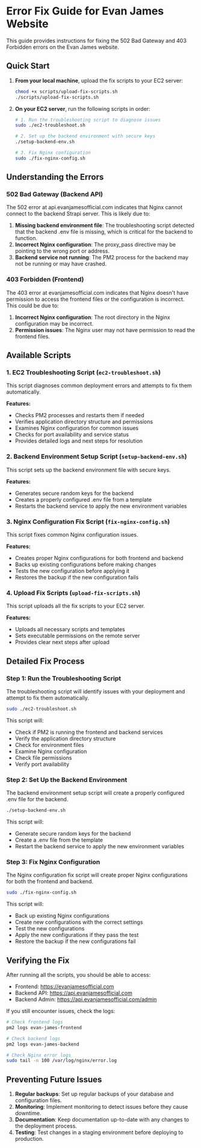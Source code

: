# Error Fix Guide for Evan James Website

This guide provides instructions for fixing the 502 Bad Gateway and 403 Forbidden errors on the Evan James website.

## Quick Start

1. **From your local machine**, upload the fix scripts to your EC2 server:
   ```bash
   chmod +x scripts/upload-fix-scripts.sh
   ./scripts/upload-fix-scripts.sh
   ```

2. **On your EC2 server**, run the following scripts in order:
   ```bash
   # 1. Run the troubleshooting script to diagnose issues
   sudo ./ec2-troubleshoot.sh
   
   # 2. Set up the backend environment with secure keys
   ./setup-backend-env.sh
   
   # 3. Fix Nginx configuration
   sudo ./fix-nginx-config.sh
   ```

## Understanding the Errors

### 502 Bad Gateway (Backend API)

The 502 error at api.evanjamesofficial.com indicates that Nginx cannot connect to the backend Strapi server. This is likely due to:

1. **Missing backend environment file**: The troubleshooting script detected that the backend .env file is missing, which is critical for the backend to function.
2. **Incorrect Nginx configuration**: The proxy_pass directive may be pointing to the wrong port or address.
3. **Backend service not running**: The PM2 process for the backend may not be running or may have crashed.

### 403 Forbidden (Frontend)

The 403 error at evanjamesofficial.com indicates that Nginx doesn't have permission to access the frontend files or the configuration is incorrect. This could be due to:

1. **Incorrect Nginx configuration**: The root directory in the Nginx configuration may be incorrect.
2. **Permission issues**: The Nginx user may not have permission to read the frontend files.

## Available Scripts

### 1. EC2 Troubleshooting Script (`ec2-troubleshoot.sh`)

This script diagnoses common deployment errors and attempts to fix them automatically.

**Features:**
- Checks PM2 processes and restarts them if needed
- Verifies application directory structure and permissions
- Examines Nginx configuration for common issues
- Checks for port availability and service status
- Provides detailed logs and next steps for resolution

### 2. Backend Environment Setup Script (`setup-backend-env.sh`)

This script sets up the backend environment file with secure keys.

**Features:**
- Generates secure random keys for the backend
- Creates a properly configured .env file from a template
- Restarts the backend service to apply the new environment variables

### 3. Nginx Configuration Fix Script (`fix-nginx-config.sh`)

This script fixes common Nginx configuration issues.

**Features:**
- Creates proper Nginx configurations for both frontend and backend
- Backs up existing configurations before making changes
- Tests the new configuration before applying it
- Restores the backup if the new configuration fails

### 4. Upload Fix Scripts (`upload-fix-scripts.sh`)

This script uploads all the fix scripts to your EC2 server.

**Features:**
- Uploads all necessary scripts and templates
- Sets executable permissions on the remote server
- Provides clear next steps after upload

## Detailed Fix Process

### Step 1: Run the Troubleshooting Script

The troubleshooting script will identify issues with your deployment and attempt to fix them automatically.

```bash
sudo ./ec2-troubleshoot.sh
```

This script will:
- Check if PM2 is running the frontend and backend services
- Verify the application directory structure
- Check for environment files
- Examine Nginx configuration
- Check file permissions
- Verify port availability

### Step 2: Set Up the Backend Environment

The backend environment setup script will create a properly configured .env file for the backend.

```bash
./setup-backend-env.sh
```

This script will:
- Generate secure random keys for the backend
- Create a .env file from the template
- Restart the backend service to apply the new environment variables

### Step 3: Fix Nginx Configuration

The Nginx configuration fix script will create proper Nginx configurations for both the frontend and backend.

```bash
sudo ./fix-nginx-config.sh
```

This script will:
- Back up existing Nginx configurations
- Create new configurations with the correct settings
- Test the new configurations
- Apply the new configurations if they pass the test
- Restore the backup if the new configurations fail

## Verifying the Fix

After running all the scripts, you should be able to access:

- Frontend: https://evanjamesofficial.com
- Backend API: https://api.evanjamesofficial.com
- Backend Admin: https://api.evanjamesofficial.com/admin

If you still encounter issues, check the logs:

```bash
# Check frontend logs
pm2 logs evan-james-frontend

# Check backend logs
pm2 logs evan-james-backend

# Check Nginx error logs
sudo tail -n 100 /var/log/nginx/error.log
```

## Preventing Future Issues

1. **Regular backups**: Set up regular backups of your database and configuration files.
2. **Monitoring**: Implement monitoring to detect issues before they cause downtime.
3. **Documentation**: Keep documentation up-to-date with any changes to the deployment process.
4. **Testing**: Test changes in a staging environment before deploying to production.
